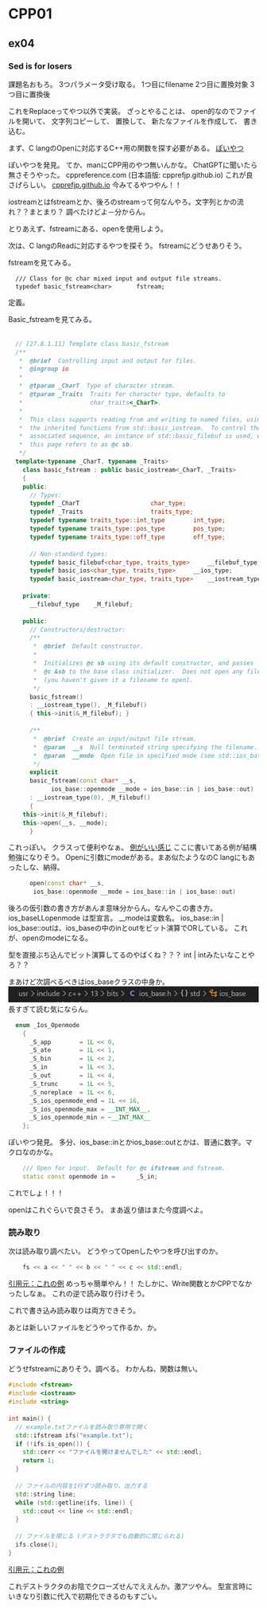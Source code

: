 # CPP01
## ex04
### Sed is for losers
課題名おもろ。
3つパラメータ受け取る。
1つ目にfilename
2つ目に置換対象
3つ目に置換後

これをReplaceってやつ以外で実装。
ざっとやることは、
open的なのでファイルを開いて、
文字列コピーして、
置換して、
新たなファイルを作成して、
書き込む。

まず、C langのOpenに対応するC++用の関数を探す必要がある。
[ぽいやつ](https://cpprefjp.github.io/reference/fstream/basic_fstream/open.html)

ぽいやつを発見。
てか、manにCPP用のやつ無いんかな。
ChatGPTに聞いたら無さそうやった。
cppreference.com (日本語版: cpprefjp.github.io)
これが良さげらしい。
[cpprefjp.github.io](https://cpprefjp.github.io/index.html)
今みてるやつやん！！

iostreamとはfstreamとか、後ろのstreamって何なんやろ。文字列とかの流れ？？まとまり？
調べたけどよ－分からん。

とりあえず、fstreamにある、openを使用しよう。

次は、C langのReadに対応するやつを探そう。
fstreamにどうせありそう。

fstreamを見てみる。
```
  /// Class for @c char mixed input and output file streams.
  typedef basic_fstream<char> 		fstream;
```
定義。

Basic_fstreamを見てみる。
```cpp

  // [27.8.1.11] Template class basic_fstream
  /**
   *  @brief  Controlling input and output for files.
   *  @ingroup io
   *
   *  @tparam _CharT  Type of character stream.
   *  @tparam _Traits  Traits for character type, defaults to
   *                   char_traits<_CharT>.
   *
   *  This class supports reading from and writing to named files, using
   *  the inherited functions from std::basic_iostream.  To control the
   *  associated sequence, an instance of std::basic_filebuf is used, which
   *  this page refers to as @c sb.
   */
  template<typename _CharT, typename _Traits>
    class basic_fstream : public basic_iostream<_CharT, _Traits>
    {
    public:
      // Types:
      typedef _CharT 					char_type;
      typedef _Traits 					traits_type;
      typedef typename traits_type::int_type 		int_type;
      typedef typename traits_type::pos_type 		pos_type;
      typedef typename traits_type::off_type 		off_type;

      // Non-standard types:
      typedef basic_filebuf<char_type, traits_type> 	__filebuf_type;
      typedef basic_ios<char_type, traits_type>		__ios_type;
      typedef basic_iostream<char_type, traits_type>	__iostream_type;

    private:
      __filebuf_type	_M_filebuf;

    public:
      // Constructors/destructor:
      /**
       *  @brief  Default constructor.
       *
       *  Initializes @c sb using its default constructor, and passes
       *  @c &sb to the base class initializer.  Does not open any files
       *  (you haven't given it a filename to open).
       */
      basic_fstream()
      : __iostream_type(), _M_filebuf()
      { this->init(&_M_filebuf); }

      /**
       *  @brief  Create an input/output file stream.
       *  @param  __s  Null terminated string specifying the filename.
       *  @param  __mode  Open file in specified mode (see std::ios_base).
       */
      explicit
      basic_fstream(const char* __s,
		    ios_base::openmode __mode = ios_base::in | ios_base::out)
      : __iostream_type(0), _M_filebuf()
      {
	this->init(&_M_filebuf);
	this->open(__s, __mode);
      }
```
これっぽい。
クラスって便利やなぁ。
[例がいい感じ](https://cpprefjp.github.io/reference/fstream/basic_fstream.html)
ここに書いてある例が結構勉強になりそう。
Openに引数にmodeがある。まあ似たようなのC langにもあったしな、納得。
```cpp
      open(const char* __s,
	   ios_base::openmode __mode = ios_base::in | ios_base::out)
```
後ろの仮引数の書き方があんま意味分からん。なんやこの書き方。
ios_baseLLopenmode は型宣言。
__modeは変数名。
ios_base::in | ios_base::outは、ios_baseの中のinとoutをビット演算でORしている。
これが、openのmodeになる。

型を直接ぶち込んでビット演算してるのやばくね？？？
int | intみたいなことやろ？？

まあけど次調べるべきはios_baseクラスの中身か。
![発見した]({AB713994-8EC9-49AC-B495-E1F0580731D8}.png)
長すぎて読む気にならん。

```cpp
  enum _Ios_Openmode 
    { 
      _S_app 		= 1L << 0,
      _S_ate 		= 1L << 1,
      _S_bin 		= 1L << 2,
      _S_in 		= 1L << 3,
      _S_out 		= 1L << 4,
      _S_trunc 		= 1L << 5,
      _S_noreplace 	= 1L << 6,
      _S_ios_openmode_end = 1L << 16,
      _S_ios_openmode_max = __INT_MAX__,
      _S_ios_openmode_min = ~__INT_MAX__
    };
```
ぽいやつ発見。
多分、ios_base::inとかios_base::outとかは、普通に数字。マクロなのかな。
```cpp
    /// Open for input.  Default for @c ifstream and fstream.
    static const openmode in =		_S_in;
```
これでしょ！！！

openはこれぐらいで良さそう。
まあ返り値はまた今度調べよ。

### 読み取り
次は読み取り調べたい。
どうやってOpenしたやつを呼び出すのか。
```cpp
    fs << a << " " << b << " " << c << std::endl;
```
[引用元：これの例](https://cpprefjp.github.io/reference/fstream/basic_fstream.html)
めっちゃ簡単やん！！
たしかに、Write関数とかCPPでなかったしなぁ。
これの逆で読み取り行けそう。

これで書き込み読み取りは両方できそう。

あとは新しいファイルをどうやって作るか、か。

### ファイルの作成
どうせfstreamにありそう。調べる。
わかんね、関数は無い。

```cpp
#include <fstream>
#include <iostream>
#include <string>

int main() {
  // example.txtファイルを読み取り専用で開く
  std::ifstream ifs("example.txt");
  if (!ifs.is_open()) {
    std::cerr << "ファイルを開けませんでした" << std::endl;
    return 1;
  }

  // ファイルの内容を1行ずつ読み取り、出力する
  std::string line;
  while (std::getline(ifs, line)) {
    std::cout << line << std::endl;
  }

  // ファイルを閉じる (デストラクタでも自動的に閉じられる)
  ifs.close();
}
```
[引用元：これの例](https://cpprefjp.github.io/reference/fstream/basic_ifstream.html)

これデストラクタのお陰でクローズせんでええんか。激アツやん。
型宣言時にいきなり引数に代入で初期化できるのもすごい。


